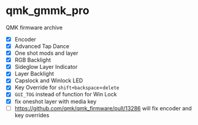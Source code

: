 # qmk_gmmk_pro
QMK firmware archive

- [x] Encoder
- [x] Advanced Tap Dance
- [x] One shot mods and layer
- [x] RGB Backlight
- [x] Sideglow Layer Indicator
- [x] Layer Backlight
- [x] Capslock and Winlock LED
- [x] Key Override for `shift+backspace`=`delete`
- [x] `GUI_TOG` instead of function for Win Lock
- [x] fix oneshot layer with media key
- [ ] https://github.com/qmk/qmk_firmware/pull/13286 will fix encoder and key overrides
